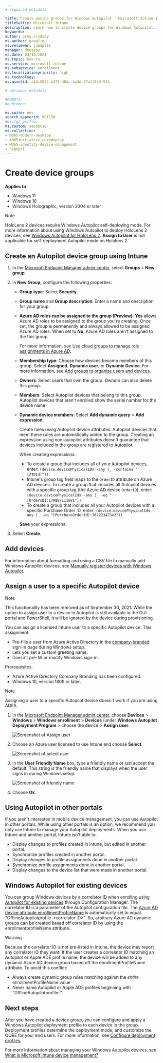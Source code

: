 ```yaml
---
# required metadata

title: Create device groups for Windows Autopilot - Microsoft Intune | Microsoft Docs
titleSuffix: Microsoft Intune
description: Learn how to create device groups for Windows Autopilot.
keywords:
author: greg-lindsay
ms.author: greglin
ms.reviewer: jubaptis
manager: dougeby
ms.date: 03/16/2021
ms.topic: how-to
ms.service: microsoft-intune
ms.subservice: enrollment
ms.localizationpriority: high
ms.technology:
ms.assetid: a2dc5594-a373-48dc-ba3d-27aff0c3f944

# optional metadata

#ROBOTS:
#audience:

ms.suite: ems
search.appverid: MET150
#ms.tgt_pltfrm:
ms.custom: seodec18
ms.collection: 
- M365-modern-desktop
- m365initiative-coredeploy
- M365-identity-device-management
- highpri
---
```


# Create device groups

**Applies to**

- Windows 11
- Windows 10
- Windows Holographic, version 2004 or later

> [!NOTE]
> HoloLens 2 devices require Windows Autopilot self-deploying mode. For more information about using Windows Autopilot to deploy HoloLens 2 devices, see [Windows Autopilot for HoloLens 2](/hololens/hololens2-autopilot). **Assign to User** is not applicable for self-deployment Autopilot mode on Hololens 2.


## Create an Autopilot device group using Intune

1. In the [Microsoft Endpoint Manager admin center](https://go.microsoft.com/fwlink/?linkid=2109431), select **Groups** > **New group**.
2. In **New Group**, configure the following properties:

    - **Group type**: Select **Security**.
    - **Group name** and **Group description**: Enter a name and description for your group.
    - **Azure AD roles can be assigned to the group (Preview)**: **Yes** allows Azure AD roles to be assigned to the group you're creating. Once set, the group is permanently and always allowed to be assigned Azure AD roles. When set to **No**, Azure AD roles aren't assigned to the this group.

      For more information, see [Use cloud groups to manage role assignments in Azure AD](/azure/active-directory/roles/groups-concept).

    - **Membership type**: Choose how devices become members of this group. Select **Assigned**, **Dynamic user**, or **Dynamic Device**. For more information, see [Add groups to organize users and devices](../intune/fundamentals/groups-add.md).
    - **Owners**: Select users that own the group. Owners can also delete this group.
    - **Members**: Select Autopilot devices that belong to this group. Autopilot devices that aren't enrolled show the serial number for the device name.
    - **Dynamic device members**: Select **Add dynamic query** > **Add expression**.

      Create rules using Autopilot device attributes. Autopilot devices that meet these rules are automatically added to the group. Creating an expression using non-autopilot attributes doesn't guarantee that devices included in the group are registered to Autopilot.

      When creating expressions:
      
      - To create a group that includes all of your Autopilot devices, enter: `(device.devicePhysicalIDs -any (_ -contains "[ZTDId]"))`.
      - Intune's group tag field maps to the `OrderID` attribute on Azure AD devices. To create a group that includes all Autopilot devices with a specific group tag (the Azure AD device `OrderID`), enter: `(device.devicePhysicalIds -any (_ -eq "[OrderID]:179887111881"))`.
      - To create a group that includes all your Autopilot devices with a specific Purchase Order ID, enter: `(device.devicePhysicalIds -any (_ -eq "[PurchaseOrderId]:76222342342"))`
 
      **Save** your expressions.

3. Select **Create**.

## Add devices

For information about formatting and using a CSV file to manually add Windows Autopilot devices, see [Manually register devices with Windows Autopilot](add-devices.md).

## Assign a user to a specific Autopilot device

> [!NOTE]
> This functionality has been removed as of September 30, 2021.
> While the option to assign user to a device in Autopilot is still available in the GUI portal and PowerShell, it will be ignored by the device during provisioning.

You can assign a licensed Intune user to a specific Autopilot device. This assignment:
- Pre-fills a user from Azure Active Directory in the [company-branded](/azure/active-directory/fundamentals/customize-branding) sign-in page during Windows setup.
- Lets you set a custom greeting name.
- Doesn't pre-fill or modify Windows sign-in.

Prerequisites: 
- Azure Active Directory Company Branding has been configured.
- Windows 10, version 1809 or later.

> [!NOTE]
> Assigning a user to a specific Autopilot device doesn't work if you are using ADFS.

1. In the [Microsoft Endpoint Manager admin center](https://go.microsoft.com/fwlink/?linkid=2109431), choose **Devices** > **Windows** > **Windows enrollment** > **Devices** (under **Windows Autopilot Deployment Program** > choose the device > **Assign user**.

    ![Screenshot of Assign user](./media/enrollment-autopilot/assign-user.png)

2. Choose an Azure user licensed to use Intune and choose **Select**.

    ![Screenshot of select user](./media/enrollment-autopilot/select-user.png)

3. In the **User Friendly Name** box, type a friendly name or just accept the default. This string is the friendly name that displays when the user signs in during Windows setup.

    ![Screenshot of friendly name](./media/enrollment-autopilot/friendly-name.png)

4. Choose **Ok**.

## Using Autopilot in other portals

If you aren't interested in mobile device management, you can use Autopilot in other portals. While using other portals is an option, we recommend you only use Intune to manage your Autopilot deployments. When you use Intune and another portal, Intune isn't able to: 

- Display changes to profiles created in Intune, but edited in another portal.
- Synchronize profiles created in another portal.
- Display changes to profile assignments done in another portal.
- Synchronize profile assignments done in another portal.
- Display changes to the device list that were made in another portal.

## Windows Autopilot for existing devices

You can group Windows devices by a correlator ID when enrolling using [Autopilot for existing devices](https://techcommunity.microsoft.com/t5/Windows-IT-Pro-Blog/New-Windows-Autopilot-capabilities-and-expanded-partner-support/ba-p/260430) through Configuration Manager. The correlator ID is a parameter of the Autopilot configuration file. The [Azure AD device attribute enrollmentProfileName](/azure/active-directory/users-groups-roles/groups-dynamic-membership#rules-for-devices) is automatically set to equal "OfflineAutopilotprofile-\<correlator ID\>". So, arbitrary Azure AD dynamic groups can be created based off correlator ID by using the enrollmentprofileName attribute.

>[!WARNING] 
> Because the correlator ID is not pre-listed in Intune, the device may report any correlator ID they want. If the user creates a correlator ID matching an Autopilot or Apple ADE profile name, the device will be added to any dynamic Azure AD device group based off the enrollmentProfileName attribute. To avoid this conflict:
> - Always create dynamic group rules matching against the *entire* enrollmentProfileName value
> - Never name Autopilot or Apple ADE profiles beginning with "OfflineAutopilotprofile-".

## Next steps

After you have created a device group, you can configure and apply a Windows Autopilot deployment profile to each device in the group. Deployment profiles determine the deployment mode, and customize the OOBE for your end users. For more information, see [Configure deployment profiles](profiles.md).

For more information about managing your Windows Autopilot devices, see [What is Microsoft Intune device management?](../intune/remote-actions/device-management.md)
